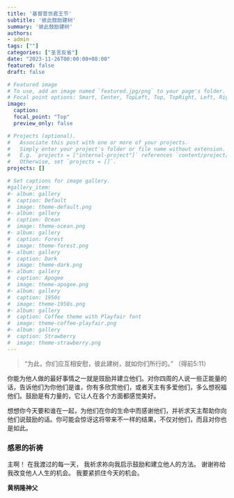 ```yaml
---
title: '基督普世君王节'
subtitle: '彼此鼓励建树'
summary: '彼此鼓励建树'
authors:
- admin
tags: [""]
categories: ["圣言反省"]
date: "2023-11-26T00:00:00+08:00"
featured: false
draft: false

# Featured image
# To use, add an image named `featured.jpg/png` to your page's folder.
# Focal point options: Smart, Center, TopLeft, Top, TopRight, Left, Right, BottomLeft, Bottom, BottomRight
image:
  caption:
  focal_point: "Top"
  preview_only: false

# Projects (optional).
#   Associate this post with one or more of your projects.
#   Simply enter your project's folder or file name without extension.
#   E.g. `projects = ["internal-project"]` references `content/project/deep-learning/index.md`.
#   Otherwise, set `projects = []`.
projects: []

# Set captions for image gallery.
#gallery_item:
#- album: gallery
#  caption: Default
#  image: theme-default.png
#- album: gallery
#  caption: Ocean
#  image: theme-ocean.png
#- album: gallery
#  caption: Forest
#  image: theme-forest.png
#- album: gallery
#  caption: Dark
#  image: theme-dark.png
#- album: gallery
#  caption: Apogee
#  image: theme-apogee.png
#- album: gallery
#  caption: 1950s
#  image: theme-1950s.png
#- album: gallery
#  caption: Coffee theme with Playfair font
#  image: theme-coffee-playfair.png
#- album: gallery
#  caption: Strawberry
#  image: theme-strawberry.png
---
```

> “为此，你们应互相安慰，彼此建树，就如你们所行的。” （得前5:11）

你能为他人做的最好事情之一就是豉励并建立他们。对你四周的人说一些正能量的话，告诉他们为你他们是谁，你有多欣赏他们，或者天主有多爱他们，多么想祝福他们。鼓励是有力量的，它让人在各个方面都感觉美好。

想想你今天要和谁在一起，为他们在你的生命中而感谢他们，并祈求天主帮助你向他们说鼓励的话。你可能会惊讶这将带来不一样的结果，不仅对他们，而且对你也是如此。

### 感恩的祈祷
主啊！
在我渡过的每一天，
我祈求祢向我启示鼓励和建立他人的方法。
谢谢祢给我改变他人人生的机会。
我要紧抓住今天的机会。

__黄柄隆神父__